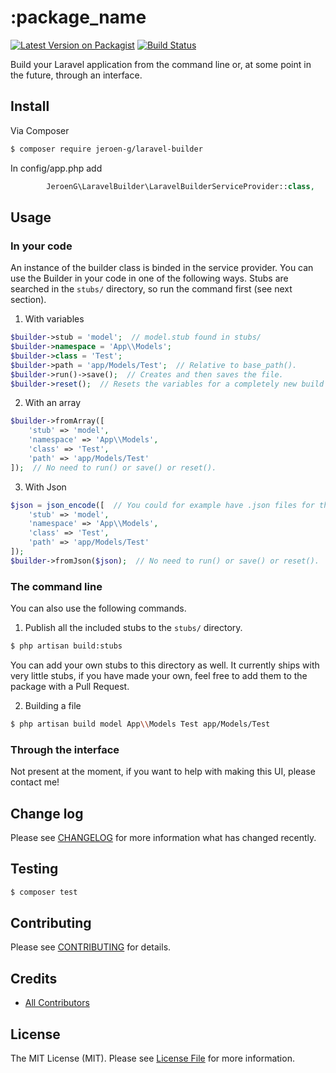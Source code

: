 # :package_name

[![Latest Version on Packagist][ico-version]][link-packagist]
[![Build Status][ico-travis]][link-travis]


Build your Laravel application from the command line or, at some point in the future, through an interface.

## Install

Via Composer

``` bash
$ composer require jeroen-g/laravel-builder
```

In config/app.php add

``` php
        JeroenG\LaravelBuilder\LaravelBuilderServiceProvider::class,
```

## Usage

### In your code

An instance of the builder class is binded in the service provider. You can use the Builder in your code in one of the following ways.
Stubs are searched in the `stubs/` directory, so run the command first (see next section).

1. With variables
``` php
$builder->stub = 'model';  // model.stub found in stubs/
$builder->namespace = 'App\\Models';
$builder->class = 'Test';
$builder->path = 'app/Models/Test';  // Relative to base_path().
$builder->run()->save();  // Creates and then saves the file.
$builder->reset();  // Resets the variables for a completely new build process.
```

2. With an array
``` php
$builder->fromArray([
    'stub' => 'model',
    'namespace' => 'App\\Models',
    'class' => 'Test',
    'path' => 'app/Models/Test'
]);  // No need to run() or save() or reset().
```

3. With Json
``` php
$json = json_encode([  // You could for example have .json files for this.
    'stub' => 'model',
    'namespace' => 'App\\Models',
    'class' => 'Test',
    'path' => 'app/Models/Test'
]);
$builder->fromJson($json);  // No need to run() or save() or reset().
```

### The command line

You can also use the following commands.

1. Publish all the included stubs to the `stubs/` directory.
``` bash
$ php artisan build:stubs
```
You can add your own stubs to this directory as well.
It currently ships with very little stubs, if you have made your own, feel free to add them to the package with a Pull Request.

2. Building a file
``` bash
$ php artisan build model App\\Models Test app/Models/Test
```

### Through the interface

Not present at the moment, if you want to help with making this UI, please contact me!

## Change log

Please see [CHANGELOG](CHANGELOG.md) for more information what has changed recently.

## Testing

``` bash
$ composer test
```

## Contributing

Please see [CONTRIBUTING](CONTRIBUTING.md) for details.


## Credits

- [All Contributors][link-contributors]

## License

The MIT License (MIT). Please see [License File](LICENSE.md) for more information.

[ico-version]: https://img.shields.io/packagist/v/jeroen-g/laravel-builder.svg?style=flat-square
[ico-travis]: https://img.shields.io/travis/:vendor/:package_name/master.svg?style=flat-square

[link-packagist]: https://packagist.org/packages/jeroen-g/laravel-builder
[link-travis]: https://travis-ci.org/:vendor/:package_name
[link-contributors]: ../../contributors
